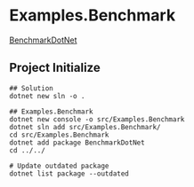 # Examples.Benchmark

[BenchmarkDotNet](https://github.com/dotnet/BenchmarkDotNet)

## Project Initialize

```shell
## Solution
dotnet new sln -o .

## Examples.Benchmark
dotnet new console -o src/Examples.Benchmark
dotnet sln add src/Examples.Benchmark/
cd src/Examples.Benchmark
dotnet add package BenchmarkDotNet
cd ../../

# Update outdated package
dotnet list package --outdated
```

